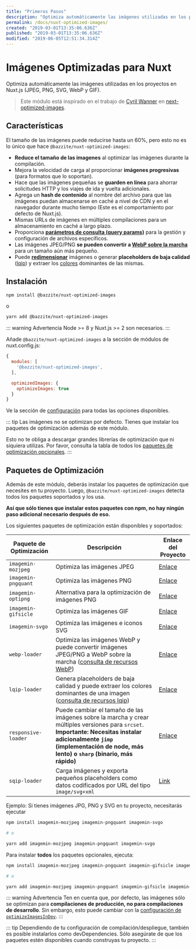 ```yaml
---
title: "Primeros Pasos"
description: "Optimiza automáticamente las imágenes utilizadas en los proyectos en Nuxt.js (JPEG, PNG, SVG, WebP y GIF)"
permalink: /docs/nuxt-optimized-images/
created: "2019-03-01T13:35:06.636Z"
published: "2019-03-01T13:35:06.636Z"
modified: "2019-06-05T12:51:34.314Z"
---
```


# Imágenes Optimizadas para Nuxt

Optimiza automáticamente las imágenes utilizadas en los proyectos en Nuxt.js (JPEG, PNG, SVG, WebP y GIF).

> Este módulo está inspirado en el trabajo de [Cyril Wanner](https://github.com/cyrilwanner) en [next-optimized-images](https://github.com/cyrilwanner/next-optimized-images).

## Características

El tamaño de las imágenes puede reducirse hasta un 60%, pero esto no es lo único que hace `@bazzite/nuxt-optimized-images`:

* **Reduce el tamaño de las imagenes** al optimizar las imágenes durante la compilación.
* Mejora la velocidad de carga al proporcionar **imágenes progresivas** (para formatos que lo soportan).
* Hace que las imágenes pequeñas se **guarden en línea** para ahorrar solicitudes HTTP y los viajes de ida y vuelta adicionales.
* Agrega un **hash de contenido** al nombre del archivo para que las imágenes puedan almacenarse en caché a nivel de CDN y en el navegador durante mucho tiempo (Este es el comportamiento por defecto de Nuxt.js).
* Mismas URLs de imágenes en múltiples compilaciones para un almacenamiento en caché a largo plazo.
* Proporciona **[parámetros de consulta (query params)](./usage/README.md#query-params)** para la gestión y configuración de archivos específicos.
* Las imágenes JPEG/PNG **se pueden convertir a [WebP sobre la marcha](./usage/README.md#webp)** para un tamaño aún más pequeño.
* Puede **[redimensionar](./usage/README.md#resize)** imágenes o generar **placeholders de baja calidad** ([lqip](./usage/README.md#lqip)) y extraer los [colores](./usage/README.md#lqip-colors) dominantes de las mismas.

## Instalación

```bash 
npm install @bazzite/nuxt-optimized-images
```

o

```bash 
yarn add @bazzite/nuxt-optimized-images
```

::: warning Advertencia
Node >= 8 y Nuxt.js >= 2 son necesarios.
:::


Añade `@bazzite/nuxt-optimized-images` a la sección de módulos de nuxt.config.js:

```js
{
  modules: [
    '@bazzite/nuxt-optimized-images',
  ],

  optimizedImages: {
    optimizeImages: true
  }
}
```

Ve la sección de [configuración](./configuration/README.md) para todas las opciones disponibles.


::: tip
Las imágenes no se optimizan por defecto. Tienes que instalar los paquetes de optimización además de este módulo.

Esto no te obliga a descargar grandes librerías de optimización que ni siquiera utilizas. Por favor, consulta la tabla de todos los [paquetes de optimización opcionales](#paquetes-de-optimizacion).
:::

## Paquetes de Optimización

Además de este módulo, deberás instalar los paquetes de optimización que necesites en tu proyecto. Luego, `@bazzite/nuxt-optimized-images` detecta todos los paquetes soportados y los usa.

**Así que sólo tienes que instalar estos paquetes con npm, no hay ningún paso adicional necesario después de eso.**

Los siguientes paquetes de optimización están disponibles y soportados:

| Paquete de Optimización | Descripción                                                                                                                                                                                             | Enlace del Proyecto             |
|----------------------|---------------------------------------------------------------------------------------------------------------------------------------------------------------------------------------------------------|---------------------------|
| `imagemin-mozjpeg`   | Optimiza las imágenes JPEG                                                                                                                                                                                   | [Enlace][imagemin-mozjpeg]  |
| `imagemin-pngquant`  | Optimiza las imágenes PNG                                                                                                                                                                                    | [Enlace][imagemin-pngquant] |
| `imagemin-optipng`   | Alternativa para la optimización de imágenes PNG                                                                                                                                                                   | [Enlace][imagemin-optipng]  |
| `imagemin-gifsicle`  | Optimiza las imágenes GIF                                                                                                                                                                                    | [Enlace][imagemin-gifsicle] |
| `imagemin-svgo`      | Optimiza las imágenes e iconos SVG                                                                                                                                                                          | [Enlace][imagemin-svgo]     |
| `webp-loader`        | Optimiza las imágenes WebP y puede convertir imágenes JPEG/PNG a WebP sobre la marcha ([consulta de recursos WebP](./usage/README.md#webp))                                                                                       | [Enlace][webp-loader]       |
| `lqip-loader`        | Genera placeholders de baja calidad y puede extraer los colores dominantes de una imagen ([consulta de recursos lqip](./usage/README.md#lqip))                                                                       | [Enlace][lqip-loader]       |
| `responsive-loader`  | Puede cambiar el tamaño de las imágenes sobre la marcha y crear múltiples versiones para `srcset`. **Importante: Necesitas instalar adicionalmente `jimp` (implementación de node, más lento) o `sharp` (binario, más rápido)** | [Enlace][responsive-loader] |
| `sqip-loader`  | Carga imágenes y exporta pequeños placeholders como datos codificados por URL del tipo `image/svg+xml` | [Link][sqip-loader] |

Ejemplo: Si tienes imágenes JPG, PNG y SVG en tu proyecto, necesitarás ejecutar

```bash
npm install imagemin-mozjpeg imagemin-pngquant imagemin-svgo

# o

yarn add imagemin-mozjpeg imagemin-pngquant imagemin-svgo
```

Para instalar **todos** los paquetes opcionales, ejecuta:

```bash
npm install imagemin-mozjpeg imagemin-pngquant imagemin-gifsicle imagemin-svgo  webp-loader lqip-loader responsive-loader sqip-loader jimp

# o

yarn add imagemin-mozjpeg imagemin-pngquant imagemin-gifsicle imagemin-svgo  webp-loader lqip-loader responsive-loader sqip-loader jimp
```

::: warning Advertencia
Ten en cuenta que, por defecto, las imágenes sólo se optimizan para **compilaciones de producción, no para compilaciones de desarrollo**. Sin embargo, esto puede cambiar con la [configuración de `optimizeImagesInDev`](./configuration/README.md#optimizeimagesindev).
:::

::: tip
Dependiendo de tu configuración de compilación/despliegue, también es posible instalarlos como devDependencies. Sólo asegúrate de que los paquetes estén disponibles cuando construyas tu proyecto.
:::


[imagemin-mozjpeg]: https://www.npmjs.com/package/imagemin-mozjpeg
[imagemin-pngquant]: https://www.npmjs.com/package/imagemin-pngquant
[imagemin-optipng]: https://www.npmjs.com/package/imagemin-optipng
[imagemin-gifsicle]: https://www.npmjs.com/package/imagemin-gifsicle
[imagemin-svgo]: https://www.npmjs.com/package/imagemin-svgo
[webp-loader]: https://www.npmjs.com/package/webp-loader
[lqip-loader]: https://www.npmjs.com/package/lqip-loader
[responsive-loader]: https://www.npmjs.com/package/responsive-loader
[sqip-loader]: https://github.com/EmilTholin/sqip-loader
